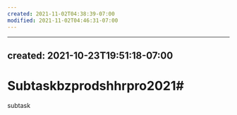 ```yaml
---
created: 2021-11-02T04:38:39-07:00
modified: 2021-11-02T04:46:31-07:00
---
```


---
created: 2021-10-23T19:51:18-07:00
---

# Subtaskbzprodshhrpro2021#

subtask
